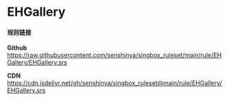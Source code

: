 # EHGallery

#### 规则链接

**Github**
https://raw.githubusercontent.com/senshinya/singbox_ruleset/main/rule/EHGallery/EHGallery.srs

**CDN**
https://cdn.jsdelivr.net/gh/senshinya/singbox_ruleset@main/rule/EHGallery/EHGallery.srs